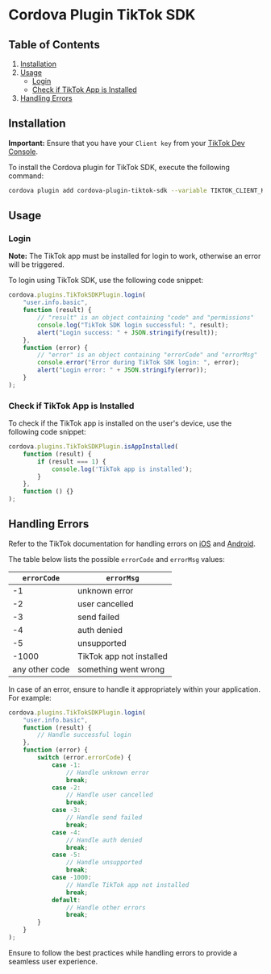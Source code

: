 # Cordova Plugin TikTok SDK

## Table of Contents

1. [Installation](#installation)
2. [Usage](#usage)
   - [Login](#login)
   - [Check if TikTok App is Installed](#check-if-tiktok-app-is-installed)
3. [Handling Errors](#handling-errors)

## Installation

**Important:** Ensure that you have your `Client key` from your [TikTok Dev Console](https://developers.tiktok.com/apps/).

To install the Cordova plugin for TikTok SDK, execute the following command:

```bash
cordova plugin add cordova-plugin-tiktok-sdk --variable TIKTOK_CLIENT_KEY="xxxx"
```

## Usage

### Login

**Note:** The TikTok app must be installed for login to work, otherwise an error will be triggered.

To login using TikTok SDK, use the following code snippet:

```javascript
cordova.plugins.TikTokSDKPlugin.login(
    "user.info.basic",
    function (result) {
        // "result" is an object containing "code" and "permissions"
        console.log("TikTok SDK login successful: ", result);
        alert("Login success: " + JSON.stringify(result));
    },
    function (error) {
        // "error" is an object containing "errorCode" and "errorMsg"
        console.error("Error during TikTok SDK login: ", error);
        alert("Login error: " + JSON.stringify(error));
    }
);
```

### Check if TikTok App is Installed

To check if the TikTok app is installed on the user's device, use the following code snippet:

```javascript
cordova.plugins.TikTokSDKPlugin.isAppInstalled(
    function (result) {
        if (result === 1) {
            console.log('TikTok app is installed');
        }
    },
    function () {}
);
```

## Handling Errors

Refer to the TikTok documentation for handling errors on [iOS](https://developers.tiktok.com/doc/getting-started-ios-handling-errors/) and [Android](https://developers.tiktok.com/doc/getting-started-android-handling-errors/).

The table below lists the possible `errorCode` and `errorMsg` values:

| `errorCode` | `errorMsg`               |
|-------------|--------------------------|
| -1          | unknown error            |
| -2          | user cancelled           |
| -3          | send failed              |
| -4          | auth denied             |
| -5          | unsupported              |
| -1000       | TikTok app not installed |
| any other code | something went wrong     |

In case of an error, ensure to handle it appropriately within your application. For example:

```javascript
cordova.plugins.TikTokSDKPlugin.login(
    "user.info.basic",
    function (result) {
        // Handle successful login
    },
    function (error) {
        switch (error.errorCode) {
            case -1:
                // Handle unknown error
                break;
            case -2:
                // Handle user cancelled
                break;
            case -3:
                // Handle send failed
                break;
            case -4:
                // Handle auth denied
                break;
            case -5:
                // Handle unsupported
                break;
            case -1000:
                // Handle TikTok app not installed
                break;
            default:
                // Handle other errors
                break;
        }
    }
);
```

Ensure to follow the best practices while handling errors to provide a seamless user experience.